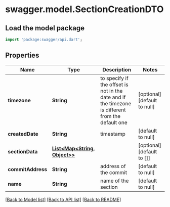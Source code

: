 # swagger.model.SectionCreationDTO

## Load the model package
```dart
import 'package:swagger/api.dart';
```

## Properties
Name | Type | Description | Notes
------------ | ------------- | ------------- | -------------
**timezone** | **String** | to specify if the offset is not in the date and if the timezone is different from the default one | [optional] [default to null]
**createdDate** | **String** | timestamp | [default to null]
**sectionData** | [**List&lt;Map&lt;String, Object&gt;&gt;**](Map.md) |  | [optional] [default to []]
**commitAddress** | **String** | address of the commit | [default to null]
**name** | **String** | name of the section | [default to null]

[[Back to Model list]](../README.md#documentation-for-models) [[Back to API list]](../README.md#documentation-for-api-endpoints) [[Back to README]](../README.md)


